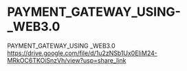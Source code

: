 # PAYMENT_GATEWAY_USING-_WEB3.0
PAYMENT_GATEWAY_USING _WEB3.0
https://drive.google.com/file/d/1u2zNSb1Ux0EIiM24-MRkOC6TKOiSnzVh/view?usp=share_link
 
